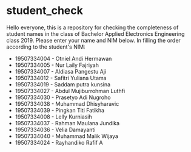 # student_check
Hello everyone, this is a repository for checking the completeness of student names in the class of Bachelor Applied Electronics Engineering class 2019. Please enter your name and NIM below. In filling the order according to the student's NIM:
- 19507334004 - Otniel Andi Hermawan
- 19507334005 - Nur Laily Fajriyah
- 19507334007 - Aldiasa Pangestu Aji
- 19507334012 - Safitri Yuliana Utama
- 19507334019 - Saddam putra kunsina
- 19507334027 - Abdul Mujiburrohman Luthfi
- 19507334030 - Prasetyo Adi Nugroho
- 19507334038 - Muhammad Dhisyharavic
- 19507334039 - Pingkan Titi Fatikha
- 19507334008 - Lelly Kurniasih
- 19507334037 - Rahman Maulana Jundika
- 19507334036 - Velia Damayanti
- 19507334040 - Muhammad Malik Wijaya
- 19507334024 - Rayhandiko Rafif A
